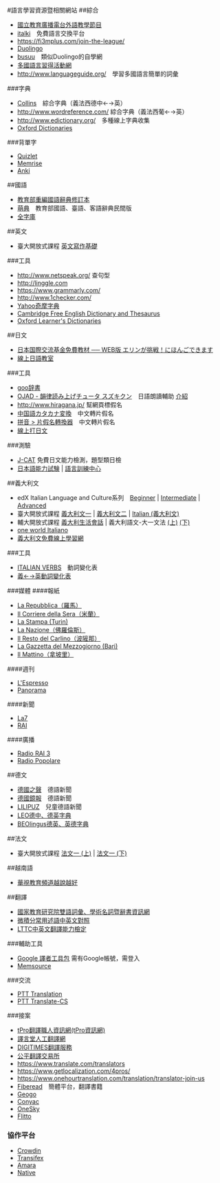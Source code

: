 #語言學習資源暨相關網站
##綜合
* [國立教育廣播電台外語教學節目](http://digitweb.ner.gov.tw/bin/home.php)
* [italki](http://www.italki.com/)　免費語言交換平台
* <https://fi3mplus.com/join-the-league/>
* [Duolingo](https://www.duolingo.com/)
* [busuu](https://www.busuu.com/start/zh/)　類似Duolingo的自學網 
* [多國語言習得活動網](http://polyglot.tw)
* <http://www.languageguide.org/>　學習多國語言簡單的詞彙

###字典
* [Collins](http://www.collinsdictionary.com/)　綜合字典（義法西德中←→英）
* <http://www.wordreference.com/> 綜合字典（義法西葡←→英）
* <http://www.edictionary.org/>　多種線上字典收集
* [Oxford Dictionaries](http://www.oxforddictionaries.com/)

###背單字
* [Quizlet](https://quizlet.com/)
* [Memrise](https://www.memrise.com/)
* [Anki](http://ankisrs.net/)

##國語
* [教育部重編國語辭典修訂本](http://dict.revised.moe.edu.tw/cbdic/index.html)
* [萌典](https://www.moedict.tw/)　教育部國語、臺語、客語辭典民間版
* [全字庫](http://www.cns11643.gov.tw/AIDB/welcome.do)

##英文
* 臺大開放式課程 [英文寫作基礎](http://ocw.aca.ntu.edu.tw/ntu-ocw/index.php/ocw/cou/102S212)

###工具
* <http://www.netspeak.org/> 查句型
* <http://linggle.com>
* <https://www.grammarly.com/>
* <http://www.1checker.com/>
* [Yahoo奇摩字典](https://tw.dictionary.yahoo.com/)
* [Cambridge Free English Dictionary and Thesaurus](http://dictionary.cambridge.org/)
* [Oxford Learner's Dictionaries](http://www.oxfordlearnersdictionaries.com/)

##日文
* [日本国際交流基金免費教材 ── WEB版 エリンが挑戦！にほんごできます](https://www.erin.ne.jp/jp/)
* [線上日語教室](http://www.linguist.com.tw/JAPClass/)

###工具
* [goo辞書](http://dictionary.goo.ne.jp/)
* [OJAD - 韻律読み上げチュータ スズキクン](http://www.gavo.t.u-tokyo.ac.jp/ojad/jpn/phrasing/index)　日語朗讀輔助 [介紹](https://www.cool3c.com/article/100767)
* <http://www.hiragana.jp/> 幫網頁標假名
* [中国語カタカナ変換](http://dokochina.com/katakana.php)　中文轉片假名
* [拼音 > 片假名轉換器](http://www.hipenpal.com/tool/chinese_simplified_and_traditional_characters_pinyin_to_katakana_converter_in_traditional_chinese.php)　中文轉片假名
* [線上打日文](http://www.lexilogos.com/keyboard/japanese.php)

###測驗
* [J-CAT](http://www.j-cat.org/) 免費日文能力檢測，題型類日檢  
* [日本語能力試験](http://www.jlpt.jp/) | [語言訓練中心](https://reg.lttc.org.tw/JLPT/index.aspx)

##義大利文
* edX Italian Language and Culture系列　[Beginner](https://www.edx.org/course/italian-language-culture-advanced-wellesleyx-italian1x) | [Intermediate](https://www.edx.org/course/italian-language-culture-intermediate-wellesleyx-italian2x) | [Advanced](https://www.edx.org/course/italian-language-culture-advanced-wellesleyx-italian3x)
* 臺大開放式課程 [義大利文一](http://ocw.aca.ntu.edu.tw/ntu-ocw/index.php/ocw/cou/103S103) | [義大利文二](http://ocw.aca.ntu.edu.tw/ntu-ocw/index.php/ocw/cou/101S118) | [Italian (義大利文)](http://ocw.aca.ntu.edu.tw/ntu-ocw/index.php/ocw/cou/100S203)  
* 輔大開放式課程 [義大利生活會話](http://ocw.fju.edu.tw/course/view.php?id=134) | 義大利語文-大一文法 [(上)](http://ocw.fju.edu.tw/course/view.php?id=132) [(下)](http://ocw.fju.edu.tw/course/view.php?id=133)
* [one world Italiano](http://www.oneworlditaliano.com/)  
* [義大利文免費線上學習網](http://italiano.oggi.tw/)

###工具
* [ITALIAN VERBS](http://www.italian-verbs.com/italian-verbs.htm)　動詞變化表
* [義←→英動詞變化表](http://conjit.cactus2000.de/index.en.php)

###媒體
####報紙
* [La Repubblica（羅馬）](http://www.repubblica.it/)
* [Il Corriere della Sera（米蘭）](http://www.corriere.it/)
* [La Stampa (Turin)](http://www.lastampa.it/)
* [La Nazione（佛羅倫斯）](http://www.lanazione.it/)
* [Il Resto del Carlino（波隡那）](http://www.ilrestodelcarlino.it/)
* [La Gazzetta del Mezzogiorno (Bari)](http://www.lagazzettadelmezzogiorno.it/)
* [Il Mattino（拿坡里）](http://www.ilmattino.it/)

####週刊
* [L'Espresso](http://espresso.repubblica.it/)
* [Panorama](http://www.panorama.it/)

####新聞
* [La7](http://www.la7.it/)
* [RAI](http://www.rai.it/)

####廣播
* [Radio RAI 3](http://www.radio3.rai.it)
* [Radio Popolare](http://www.radiopopolare.it/)


##德文
* [德國之聲](http://www.dw.de/dw/0,,9077,00.html)　德語新聞
* [德國鏡報](http://www.spiegel.de/)　德語新聞
* [LILIPUZ](http://www.lilipuz.de/)　兒童德語新聞
* [LEO德中、德英字典](http://dict.leo.org/chde?lp=chde&lang=de)  
* [BEOlingus德英、英德字典](http://dict.tu-chemnitz.de/de-en/lists/111alpha.html)  

##法文
* 臺大開放式課程 [法文一 (上)](http://ocw.aca.ntu.edu.tw/ntu-ocw/index.php/ocw/cou/101S103) | [法文一 (下)](http://ocw.aca.ntu.edu.tw/ntu-ocw/index.php/ocw/cou/100S206)

##越南語
* [華視教育頻道越說越好](http://blog.xuite.net/phyllistran/tiengviet/62113072)  

##翻譯
* [國家教育研究院雙語詞彙、學術名詞暨辭書資訊網](http://terms.naer.edu.tw/)
* [微積分常用述語中英文對照](http://calculus.nctu.edu.tw/resource/riki.php?id=letter-Chinese&CID=4)
* [LTTC中英文翻譯能力檢定](https://www.lttc.ntu.edu.tw/tran_news.aspx)

###輔助工具
* [Google 譯者工具包](https://translate.google.com/toolkit/) 需有Google帳號，需登入
* [Memsource](https://www.memsource.com/en)

###交流
* [PTT Translation](https://www.ptt.cc/bbs/Translation/)
* [PTT Translate-CS](https://www.ptt.cc/bbs/Translate-CS/index.html)

###接案
* [tPro翻譯職人資訊網(tPro資訊網)](http://www.tpro.ebiz.tw/index.php)
* [譯言堂人工翻譯網](http://www.mytrans.com.tw/TChBpTranslate/)
* [DIGITIMES翻譯服務](http://transproject.digitimes.com/)
* [公平翻譯交易所](https://www.meetthetranslators.com/)
* <https://www.translate.com/translators>
* <https://www.getlocalization.com/4pros/>
* <https://www.onehourtranslation.com/translation/translator-join-us>
* [Fiberead](http://fiberead.com/)　簡體平台，翻譯書籍
* [Geogo](http://gengo.com/)
* [Conyac](https://conyac.cc/zh-tw/translators)
* [OneSky](https://translator.oneskyapp.com/sign-up)
* [Flitto](https://www.flitto.com)

### 協作平台
* [Crowdin](https://crowdin.com)
* [Transifex](https://www.transifex.com/)
* [Amara](http://www.amara.org/)
* [Native](https://getnative.me/)
